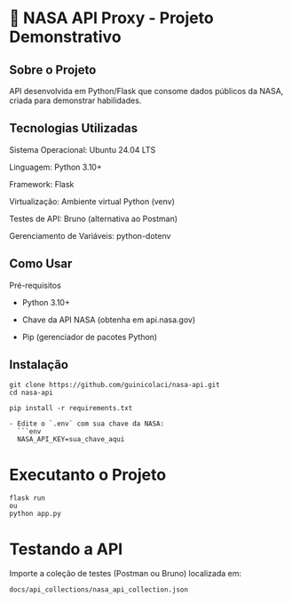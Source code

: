 # 🌌 NASA API Proxy - Projeto Demonstrativo

## Sobre o Projeto
API desenvolvida em Python/Flask que consome dados públicos da NASA, criada para demonstrar habilidades.

## Tecnologias Utilizadas

Sistema Operacional: Ubuntu 24.04 LTS

Linguagem: Python 3.10+

Framework: Flask

Virtualização: Ambiente virtual Python (venv)

Testes de API: Bruno (alternativa ao Postman)

Gerenciamento de Variáveis: python-dotenv

## Como Usar

Pré-requisitos

- Python 3.10+

- Chave da API NASA (obtenha em api.nasa.gov)

- Pip (gerenciador de pacotes Python)

## Instalação 

```
git clone https://github.com/guinicolaci/nasa-api.git
cd nasa-api
```

```
pip install -r requirements.txt
```

```
- Edite o `.env` com sua chave da NASA:
  ```env
  NASA_API_KEY=sua_chave_aqui
```

# Executanto o Projeto

```
flask run
ou
python app.py
```

# Testando a API

Importe a coleção de testes (Postman ou Bruno) localizada em:

`docs/api_collections/nasa_api_collection.json`